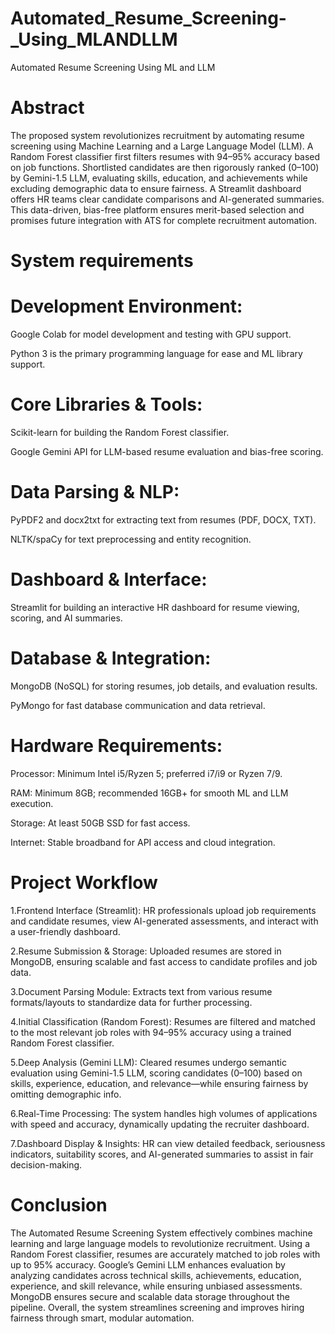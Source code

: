 # Automated_Resume_Screening-_Using_MLANDLLM
Automated Resume Screening Using ML and LLM
# Abstract
The proposed system revolutionizes recruitment by automating resume screening using Machine Learning and a Large Language Model (LLM). A Random Forest classifier first filters resumes with 94–95% accuracy based on job functions. Shortlisted candidates are then rigorously ranked (0–100) by Gemini-1.5 LLM, evaluating skills, education, and achievements while excluding demographic data to ensure fairness. A Streamlit dashboard offers HR teams clear candidate comparisons and AI-generated summaries. This data-driven, bias-free platform ensures merit-based selection and promises future integration with ATS for complete recruitment automation.
# System requirements
# Development Environment:
Google Colab for model development and testing with GPU support.

Python 3 is the primary programming language for ease and ML library support.

# Core Libraries & Tools:
Scikit-learn for building the Random Forest classifier.

Google Gemini API for LLM-based resume evaluation and bias-free scoring.

# Data Parsing & NLP:
PyPDF2 and docx2txt for extracting text from resumes (PDF, DOCX, TXT).

NLTK/spaCy for text preprocessing and entity recognition.

# Dashboard & Interface:
Streamlit for building an interactive HR dashboard for resume viewing, scoring, and AI summaries.

# Database & Integration:
MongoDB (NoSQL) for storing resumes, job details, and evaluation results.

PyMongo for fast database communication and data retrieval.

# Hardware Requirements:
Processor: Minimum Intel i5/Ryzen 5; preferred i7/i9 or Ryzen 7/9.

RAM: Minimum 8GB; recommended 16GB+ for smooth ML and LLM execution.

Storage: At least 50GB SSD for fast access.

Internet: Stable broadband for API access and cloud integration.
# Project Workflow
1.Frontend Interface (Streamlit): HR professionals upload job requirements and candidate resumes, view AI-generated assessments, and interact with a user-friendly dashboard.

2.Resume Submission & Storage: Uploaded resumes are stored in MongoDB, ensuring scalable and fast access to candidate profiles and job data.

3.Document Parsing Module: Extracts text from various resume formats/layouts to standardize data for further processing.

4.Initial Classification (Random Forest): Resumes are filtered and matched to the most relevant job roles with 94–95% accuracy using a trained Random Forest classifier.

5.Deep Analysis (Gemini LLM): Cleared resumes undergo semantic evaluation using Gemini-1.5 LLM, scoring candidates (0–100) based on skills, experience, education, and relevance—while ensuring fairness by omitting demographic info.

6.Real-Time Processing: The system handles high volumes of applications with speed and accuracy, dynamically updating the recruiter dashboard.

7.Dashboard Display & Insights: HR can view detailed feedback, seriousness indicators, suitability scores, and AI-generated summaries to assist in fair decision-making.

# Conclusion
The Automated Resume Screening System effectively combines machine learning and large language models to revolutionize recruitment. Using a Random Forest classifier, resumes are accurately matched to job roles with up to 95% accuracy. Google’s Gemini LLM enhances evaluation by analyzing candidates across technical skills, achievements, education, experience, and skill relevance, while ensuring unbiased assessments. MongoDB ensures secure and scalable data storage throughout the pipeline. Overall, the system streamlines screening and improves hiring fairness through smart, modular automation.
